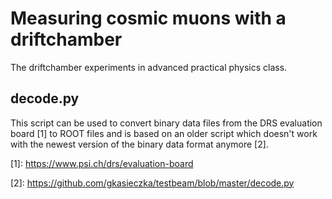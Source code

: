 # Measuring cosmic muons with a driftchamber
The driftchamber experiments in advanced practical physics class.

## decode.py
This script can be used to convert binary data files from the DRS evaluation board \[1\] to ROOT files and is based on an older script which doesn't work with the newest version of the binary data format anymore \[2\].

\[1\]: https://www.psi.ch/drs/evaluation-board

\[2\]: https://github.com/gkasieczka/testbeam/blob/master/decode.py
